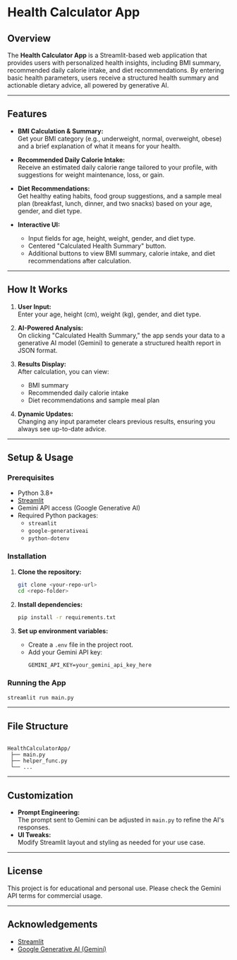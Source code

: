 # Health Calculator App

## Overview

The **Health Calculator App** is a Streamlit-based web application that provides users with personalized health insights, including BMI summary, recommended daily calorie intake, and diet recommendations. By entering basic health parameters, users receive a structured health summary and actionable dietary advice, all powered by generative AI.

---

## Features

- **BMI Calculation & Summary:**  
  Get your BMI category (e.g., underweight, normal, overweight, obese) and a brief explanation of what it means for your health.

- **Recommended Daily Calorie Intake:**  
  Receive an estimated daily calorie range tailored to your profile, with suggestions for weight maintenance, loss, or gain.

- **Diet Recommendations:**  
  Get healthy eating habits, food group suggestions, and a sample meal plan (breakfast, lunch, dinner, and two snacks) based on your age, gender, and diet type.

- **Interactive UI:**  
  - Input fields for age, height, weight, gender, and diet type.
  - Centered "Calculated Health Summary" button.
  - Additional buttons to view BMI summary, calorie intake, and diet recommendations after calculation.

---

## How It Works

1. **User Input:**  
   Enter your age, height (cm), weight (kg), gender, and diet type.

2. **AI-Powered Analysis:**  
   On clicking "Calculated Health Summary," the app sends your data to a generative AI model (Gemini) to generate a structured health report in JSON format.

3. **Results Display:**  
   After calculation, you can view:
   - BMI summary
   - Recommended daily calorie intake
   - Diet recommendations and sample meal plan

4. **Dynamic Updates:**  
   Changing any input parameter clears previous results, ensuring you always see up-to-date advice.

---

## Setup & Usage

### Prerequisites

- Python 3.8+
- [Streamlit](https://streamlit.io/)
- Gemini API access (Google Generative AI)
- Required Python packages:  
  - `streamlit`
  - `google-generativeai`
  - `python-dotenv`

### Installation

1. **Clone the repository:**
   ```bash
   git clone <your-repo-url>
   cd <repo-folder>
   ```

2. **Install dependencies:**
   ```bash
   pip install -r requirements.txt
   ```

3. **Set up environment variables:**
   - Create a `.env` file in the project root.
   - Add your Gemini API key:
     ```
     GEMINI_API_KEY=your_gemini_api_key_here
     ```

### Running the App

```bash
streamlit run main.py
```

---

## File Structure

```

HealthCalculatorApp/
 ├── main.py
 ├── helper_func.py
 └── ...
```

---

## Customization

- **Prompt Engineering:**  
  The prompt sent to Gemini can be adjusted in `main.py` to refine the AI's responses.
- **UI Tweaks:**  
  Modify Streamlit layout and styling as needed for your use case.

---

## License

This project is for educational and personal use. Please check the Gemini API terms for commercial usage.

---

## Acknowledgements

- [Streamlit](https://streamlit.io/)
- [Google Generative AI (Gemini)](https://ai.google.dev/)
